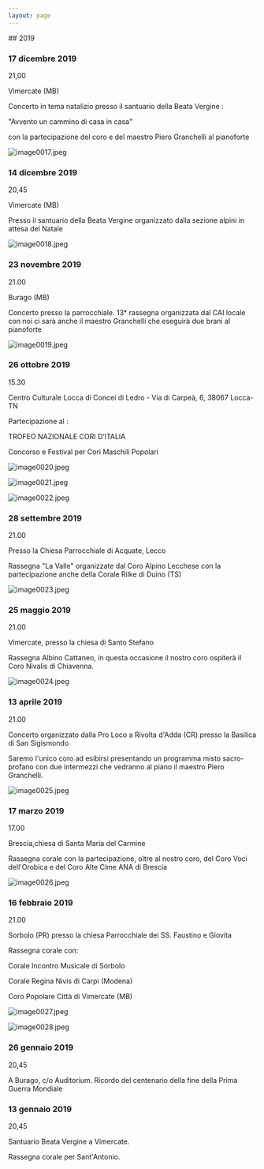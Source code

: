 ```yaml
---
layout: page
---
```


## 2019

### 17 dicembre 2019

21,00

Vimercate (MB)

Concerto in tema natalizio presso il santuario della Beata Vergine :

"Avvento un cammino di casa in casa"

con la partecipazione del coro e del maestro Piero Granchelli al pianoforte

![image0017.jpeg](2019/image0017.jpeg)

### 14 dicembre 2019

20,45

Vimercate (MB)

Presso il santuario della Beata Vergine organizzato dalla sezione alpini in attesa del Natale

![image0018.jpeg](2019/image0018.jpeg)

### 23 novembre 2019

21.00

Burago (MB)

Concerto presso la parrocchiale. 13\* rassegna organizzata dal CAI locale con noi ci sarà anche il maestro Granchelli che eseguirà due brani al pianoforte

![image0019.jpeg](2019/image0019.jpeg)

### 26 ottobre 2019

15.30

Centro Culturale Locca di Concei di Ledro - Via di Carpeà, 6, 38067 Locca- TN

Partecipazione al :

TROFEO NAZIONALE CORI D’ITALIA

Concorso e Festival per Cori Maschili Popolari

![image0020.jpeg](2019/image0020.jpeg)

![image0021.jpeg](2019/image0021.jpeg)

![image0022.jpeg](2019/image0022.jpeg)

### 28 settembre 2019

21.00

Presso la Chiesa Parrocchiale di Acquate, Lecco

Rassegna "La Valle" organizzate dal Coro Alpino Lecchese con la partecipazione anche della Corale Rilke di Duino (TS)

![image0023.jpeg](2019/image0023.jpeg)

### 25 maggio 2019

21.00

Vimercate, presso la chiesa di Santo Stefano

Rassegna Albino Cattaneo, in questa occasione il nostro coro ospiterà il Coro Nivalis di Chiavenna.

![image0024.jpeg](2019/image0024.jpeg)

### 13 aprile 2019

21.00

Concerto organizzato dalla Pro Loco a Rivolta d'Adda (CR) presso la Basilica di San Sigismondo

Saremo l'unico coro ad esibirsi presentando un programma misto sacro-profano con due intermezzi che vedranno al piano il maestro Piero Granchelli.

![image0025.jpeg](2019/image0025.jpeg)

### 17 marzo 2019

17.00

Brescia,chiesa di Santa Maria del Carmine

Rassegna corale con la partecipazione, oltre al nostro coro, del Coro Voci dell'Orobica e del Coro Alte Cime ANA di Brescia

![image0026.jpeg](2019/image0026.jpeg)

### 16 febbraio 2019

21.00

Sorbolo (PR) presso la chiesa Parrocchiale dei SS. Faustino e Giovita

Rassegna corale con:

Corale Incontro Musicale di Sorbolo

Corale Regina Nivis di Carpi (Modena)

Coro Popolare Città di Vimercate (MB)

![image0027.jpeg](2019/image0027.jpeg)

![image0028.jpeg](2019/image0028.jpeg)

### 26 gennaio 2019

20,45

A Burago, c/o Auditorium. Ricordo del centenario della fine della Prima Guerra Mondiale

### 13 gennaio 2019

20,45

Santuario Beata Vergine a Vimercate.

Rassegna corale per Sant'Antonio.

